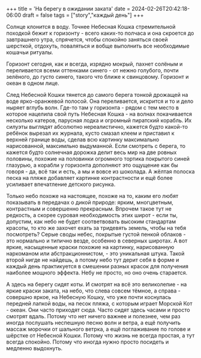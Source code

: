 +++
title = 'На берегу в ожидании заката'
date = 2024-02-26T20:42:18-06:00
draft = false
tags = ["story","каждый день"]
+++

Солнце клонится в воду. Точнее Небесная Кошка стремительной походкой бежит к горизонту - всего каких-то полчаса и она скроется до завтрашнего утра, спрячется, чтобы спокойно заняться своей шерсткой, отдохуть, поваляться и вобще выполнить все необходимые кошачьи ритуалы. 

Горизонт сегодня, как и всегда, изрядно мокрый, пахнет солёным и переливается всеми оттенками синего - от нежно голубого, почти зелёного, до густо синего, такого что ближе к свинцовому. Горизонт и океан в одном лице.

След Небесной Кошки тянется до самого берега тонкой дрожащей на воде ярко-оранжевой полосой. Она переливается, искрится и то и дело ныряет вглубь волн. Где-то там у горизонта - рядом с тем место в которое нацелила свой путь Небесная Кошка - на волнах покачивается несколько катеров, парусная лодка и огромный пиратский корабль. Их силуэты выглядят абсолютно нереалистично, кажется будто какой-то ребёнок вырезал их журнала, кусто смазал клеем и приставил к верхней границе воды, сделав всю картинку максимально нарисованной, максимльно выдуманной. Если смотреть с берега, то кажется будто солнечная дорожка делит весь мир на две ровных половины, похожие на половинки огромного тортика покрытого синей глазурью, а корабли у горизонта дополняют это ощущение как бы говоря - да, всё так и есть, а мы и вовсе из шоколада. А жёлтая полоска песка на пляже добавляет картинке контрастности и ещё более усиливает впечатление детского рисунка.

Только небо похоже на настоящее, похоже на то, каким его любят показывать в передачах о дикой природе: ярким, многцветным, контрастным и совершенно прекрасным. Впрочем такое тут не редкость, а скорее суровая необходимость этих широт - если ты, допустим, как небо не будет соответвовать высоким стандартам красоты, то кто же захочет ехать за тридевять земель, чтобы на тебя посмотреть? Серые своды небес, покрытые густой пенкой облаков - это нормально и типично везде, особенно в северных широтах. А вот яркие, насыщенные краски похожие на картинку, нарисованную наркоманом или абстракционнистом, - это уникальная штука. Такой второй нигде не найдешь, а потому небо тут дерит себя в форме и каждый день практикуется в смешении разных красок для получения наиболее мощного эффекта. Небу не просто, но оно очень старается.

А здесь на берегу сидят коты. И смотрят на всё это великолепие - на яркие краски заката, на небо, что слева совсем тёмное, а справа - совершно яркое, на Небесную Кошку, что уже почти коснулась передней лапкой воды, на песок пляжа, с которым играет Морской Кот - океан. Они часто приходят сюда. Часто сидят здесь часами и просто смотрят вдаль. Потому что нет ничего важнее и полезнее, чем раз иногда послушать неспешную песню волн и ветра, а ещё получить массаж морочки от шального ветрка, а ещё поглаживание по голове и шёрстке от Небесной Кошки. Потому что жизнь не всегда простая, а тут всегда спокойно. Потому что иногда нужно просто посидеть и медленно выдохнуть.
